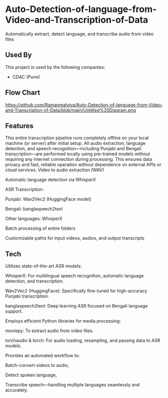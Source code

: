 
# Auto-Detection-of-language-from-Video-and-Transcription-of-Data
Automatically extract, detect language, and transcribe audio from video files


## Used By

This project is used by the following companies:

- CDAC (Pune)

## Flow Chart

https://github.com/Ramanmalviya/Auto-Detection-of-language-from-Video-and-Transcription-of-Data/blob/main/Untitled%20Diagram.png

## Features

This entire transcription pipeline runs completely offline on your local machine (or server) after initial setup. All audio extraction, language detection, and speech recognition—including Punjabi and Bengali transcription—are performed locally using pre-trained models without requiring any internet connection during processing. This ensures data privacy and fast, reliable operation without dependence on external APIs or cloud services.
Video to audio extraction (WAV)

Automatic language detection via WhisperX

ASR Transcription:

Punjabi: Wav2Vec2 (HuggingFace model)

Bengali: banglaspeech2text

Other languages: WhisperX

Batch processing of entire folders

Customizable paths for input videos, audios, and output transcripts


## Tech 

Utilizes state-of-the-art ASR models:

WhisperX: For multilingual speech recognition, automatic language detection, and transcription.

Wav2Vec2 (HuggingFace): Specifically fine-tuned for high-accuracy Punjabi transcription.

banglaspeech2text: Deep learning ASR focused on Bengali language support.

Employs efficient Python libraries for media processing:

moviepy: To extract audio from video files.

torchaudio & torch: For audio loading, resampling, and passing data to ASR models.

Provides an automated workflow to:

Batch-convert videos to audio,

Detect spoken language,

Transcribe speech—handling multiple languages seamlessly and accurately.


